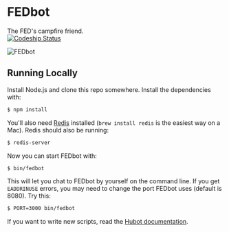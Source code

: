 
FEDbot
======

The FED's campfire friend.  
[![Codeship Status](https://www.codeship.io/projects/9515a080-8da7-0131-ce77-322a2a3ca3d5/status?branch=master)](https://www.codeship.io/projects/16055)

![FEDbot](https://raw.github.com/thefeds/fedbot/master/images/fedbot.png)


Running Locally
---------------

Install Node.js and clone this repo somewhere. Install the dependencies with:

```sh
$ npm install
```

You'll also need [Redis](http://redis.io/) installed (`brew install redis` is the easiest way on a Mac). Redis should also be running:

```sh
$ redis-server
```

Now you can start FEDbot with:

```sh
$ bin/fedbot
```

This will let you chat to FEDbot by yourself on the command line. If you get `EADDRINUSE` errors, you may need to change the port FEDbot uses (default is 8080). Try this:

```sh
$ PORT=3000 bin/fedbot
```

If you want to write new scripts, read the [Hubot documentation](https://github.com/github/hubot/blob/master/docs/scripting.md#readme).



[travis]: https://travis-ci.org/thefeds/fedbot
[travis-img]: https://travis-ci.org/thefeds/fedbot.png?branch=master

